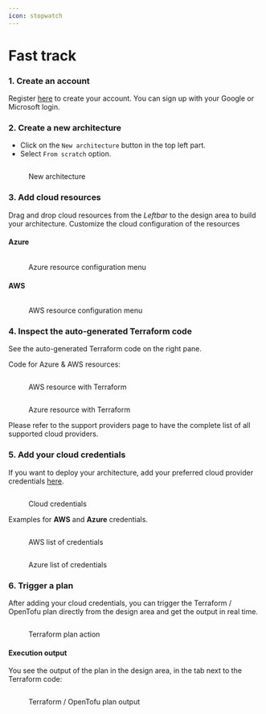 ```yaml
---
icon: stopwatch
---
```


# Fast track

### 1. Create an account

Register [here](https://app.brainboard.co/register) to create your account. You can sign up with your Google or Microsoft login.

### 2. Create a new architecture

* Click on the `New architecture` button in the top left part.
* Select `From scratch` option.

<figure><img src="../.gitbook/assets/fast-track-new-architecture (1).png" alt=""><figcaption><p>New architecture</p></figcaption></figure>

### 3. Add cloud resources

Drag and drop cloud resources from the _Leftbar_ to the design area to build your architecture. Customize the cloud configuration of the resources

#### Azure

<figure><img src="../.gitbook/assets/fast-track-azure-resource.png" alt=""><figcaption><p>Azure resource configuration menu</p></figcaption></figure>

#### AWS

<figure><img src="../.gitbook/assets/fast-track-aws-resource.png" alt=""><figcaption><p>AWS resource configuration menu</p></figcaption></figure>

### 4. Inspect the auto-generated Terraform code

See the auto-generated Terraform code on the right pane.

Code for Azure & AWS resources:

<div>

<figure><img src="../.gitbook/assets/fast-track-aws-resource-code.png" alt=""><figcaption><p>AWS resource with Terraform</p></figcaption></figure>

 

<figure><img src="../.gitbook/assets/fast-track-azure-resource-code.png" alt=""><figcaption><p>Azure resource with Terraform</p></figcaption></figure>

</div>

Please refer to the support providers page to have the complete list of all supported cloud providers.

### 5. Add your cloud credentials

If you want to deploy your architecture, add your preferred cloud provider credentials [here](https://app.brainboard.co/settings/cloud-providers).

<figure><img src="../.gitbook/assets/fast-track-cloud-providers.png" alt=""><figcaption><p>Cloud credentials</p></figcaption></figure>

Examples for **AWS** and **Azure** credentials.

<div>

<figure><img src="../.gitbook/assets/fast-track-cloud-providers-aws.png" alt=""><figcaption><p>AWS list of credentials</p></figcaption></figure>

 

<figure><img src="../.gitbook/assets/fast-track-cloud-providers-azure.png" alt=""><figcaption><p>Azure list of credentials</p></figcaption></figure>

</div>

### 6. Trigger a plan

After adding your cloud credentials, you can trigger the Terraform / OpenTofu plan directly from the design area and get the output in real time.

<figure><img src="../.gitbook/assets/fast-track-plan-bg.png" alt=""><figcaption><p>Terraform plan action</p></figcaption></figure>

#### Execution output

You see the output of the plan in the design area, in the tab next to the Terraform code:

<figure><img src="../.gitbook/assets/fast-track-plan-output-bg.png" alt=""><figcaption><p>Terraform / OpenTofu plan output</p></figcaption></figure>
